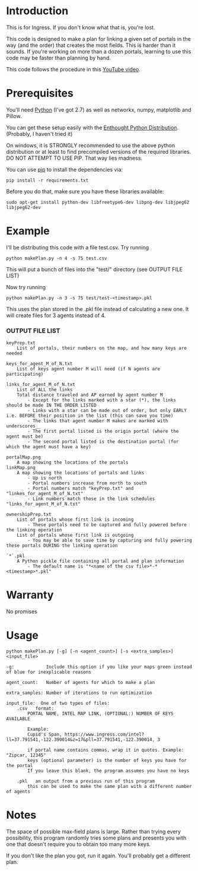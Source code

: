 # Introduction

This is for Ingress. If you don't know what that is, you're lost.

This code is designed to make a plan for linking a given set of portals in the
way (and the order) that creates the most fields. This is harder than it sounds.
If you're working on more than a dozen portals, learning to use this code may
be faster than planning by hand.

This code follows the procedure in this [YouTube video][0].


# Prerequisites

You'll need [Python][2] (I've got 2.7) as well as networkx, numpy, matplotlib and Pillow.

You can get these setup easily with the [Enthought Python Distribution][1]. (Probably, I haven't tried it)

On windows, it is STRONGLY recommended to use the above python distribution or at least to find precompiled versions of the required libraries. DO NOT ATTEMPT TO USE PIP. That way lies madness. 

You can use [pip][3] to install the dependencies via:

    pip install -r requirements.txt

Before you do that, make sure you have these libraries available:

    sudo apt-get install python-dev libfreetype6-dev libpng-dev libjpeg62 libjpeg62-dev

# Example

I'll be distributing this code with a file test.csv. Try running

    python makePlan.py -n 4 -s 75 test.csv

This will put a bunch of files into the "test/" directory (see OUTPUT FILE LIST)

Now try running

    python makePlan.py -n 3 -s 75 test/test-<timestamp>.pkl

This uses the plan stored in the .pkl file instead of calculating a new one. It will create files for 3 agents instead of 4.

### OUTPUT FILE LIST

	keyPrep.txt
		List of portals, their numbers on the map, and how many keys are needed

	keys_for_agent_M_of_N.txt
		List of keys agent number M will need (if N agents are participating)

	links_for_agent_M_of_N.txt
		List of ALL the links
		Total distance traveled and AP earned by agent number M
			- Except for the links marked with a star (*), the links should be made IN THE ORDER LISTED
			- Links with a star can be made out of order, but only EARLY i.e. BEFORE their position in the list (this can save you time)
			- The links that agent number M makes are marked with underscores__
			- The first portal listed is the origin portal (where the agent must be)
			- The second portal listed is the destination portal (for which the agent must have a key)

	portalMap.png
		A map showing the locations of the portals
	linkMap.png
		A map showing the locations of portals and links
			- Up is north
			- Portal numbers increase from north to south
			- Portal numbers match "keyPrep.txt" and "linkes_for_agent_M_of_N.txt"
			- Link numbers match those in the link schedules "links_for_agent_M_of_N.txt"

	ownershipPrep.txt
		List of portals whose first link is incoming
			- These portals need to be captured and fully powered before the linking operation
		List of portals whose first link is outgoing
			- You may be able to save time by capturing and fully powering these portals DURING the linking operation

	`*`.pkl
		A Python pickle file containing all portal and plan information
			- The default name is "*<name of the csv file>*-*<timestamp>*.pkl"

# Warranty

No promises

# Usage

    python makePlan.py [-g] [-n <agent_count>] [-s <extra_samples>] <input_file>

    -g:            Include this option if you like your maps green instead of blue for inexplicable reasons

    agent_count:   Number of agents for which to make a plan

    extra_samples: Number of iterations to run optimization

    input_file:  One of two types of files:
        .csv   format:
            PORTAL NAME, INTEL MAP LINK, (OPTIONAL:) NUMBER OF KEYS AVAILABLE

            Example:
            Cupid's Span, https://www.ingress.com/intel?ll=37.791541,-122.390014&z=17&pll=37.791541,-122.390014, 3

            if portal name contains commas, wrap it in quotes. Example: "Zipcar, 12345"
            keys (optional parameter) is the number of keys you have for the portal
            If you leave this blank, the program assumes you have no keys

        .pkl   an output from a previous run of this program
            this can be used to make the same plan with a different number of agents

# Notes

The space of possible max-field plans is large. Rather than trying every
possibility, this program randomly tries some plans and presents you with one
that doesn't require you to obtain too many more keys.

If you don't like the plan you got, run it again. You'll probably get a
different plan.


[0]: https://www.youtube.com/watch?v=priezq6Dm4Y
[1]: https://www.enthought.com/downloads/
[2]: https://www.python.org/download/releases/2.7
[3]: https://pypi.python.org/pypi/pip
